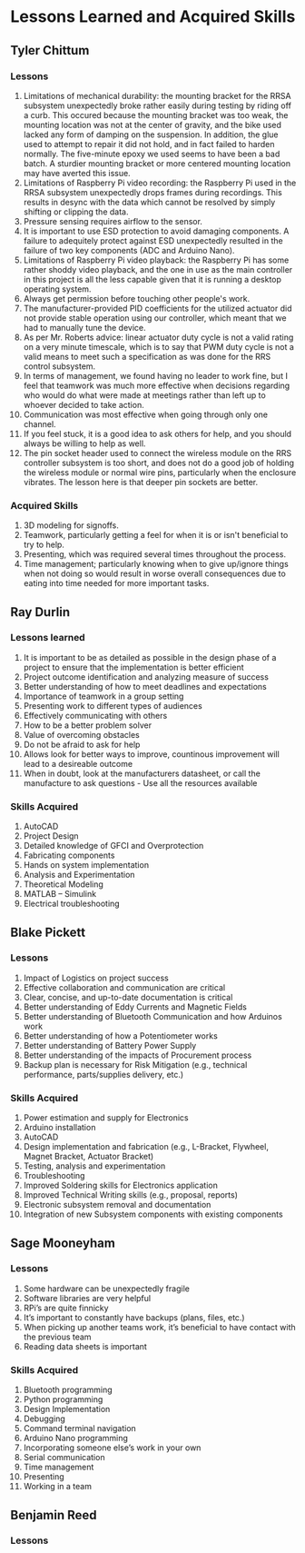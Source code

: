 # Lessons Learned and Acquired Skills

## Tyler Chittum
### Lessons
1. Limitations of mechanical durability: the mounting bracket for the RRSA subsystem unexpectedly broke rather easily during testing by riding off a curb. This occured because the mounting bracket was too weak, the mounting location was not at the center of gravity, and the bike used lacked any form of damping on the suspension. In addition, the glue used to attempt to repair it did not hold, and in fact failed to harden normally. The five-minute epoxy we used seems to have been a bad batch. A sturdier mounting bracket or more centered mounting location may have averted this issue.
2. Limitations of Raspberry Pi video recording: the Raspberry Pi used in the RRSA subsystem unexpectedly drops frames during recordings. This results in desync with the data which cannot be resolved by simply shifting or clipping the data.
3. Pressure sensing requires airflow to the sensor.
4. It is important to use ESD protection to avoid damaging components. A failure to adequitely protect against ESD unexpectedly resulted in the failure of two key components (ADC and Arduino Nano).
6. Limitations of Raspberry Pi video playback: the Raspberry Pi has some rather shoddy video playback, and the one in use as the main controller in this project is all the less capable given that it is running a desktop operating system.
7. Always get permission before touching other people's work.
8. The manufacturer-provided PID coefficients for the utilized actuator did not provide stable operation using our controller, which meant that we had to manually tune the device.
9. As per Mr. Roberts advice: linear actuator duty cycle is not a valid rating on a very minute timescale, which is to say that PWM duty cycle is not a valid means to meet such a specification as was done for the RRS control subsystem.
10. In terms of management, we found having no leader to work fine, but I feel that teamwork was much more effective when decisions regarding who would do what were made at meetings rather than left up to whoever decided to take action.
11. Communication was most effective when going through only one channel.
12. If you feel stuck, it is a good idea to ask others for help, and you should always be willing to help as well.
13. The pin socket header used to connect the wireless module on the RRS controller subsystem is too short, and does not do a good job of holding the wireless module or normal wire pins, particularly when the enclosure vibrates. The lesson here is that deeper pin sockets are better.
### Acquired Skills
1. 3D modeling for signoffs.
2. Teamwork, particularly getting a feel for when it is or isn't beneficial to try to help.
3. Presenting, which was required several times throughout the process.
4. Time management; particularly knowing when to give up/ignore things when not doing so would result in worse overall consequences due to eating into time needed for more important tasks.

## Ray Durlin
### Lessons learned
1. It is important to be as detailed as possible in the design phase of a project to ensure that the implementation is better efficient
2. Project outcome identification and analyzing measure of success
3. Better understanding of how to meet deadlines and expectations 
4. Importance of teamwork in a group setting
5. Presenting work to different types of audiences
6. Effectively communicating with others
7. How to be a better problem solver
8. Value of overcoming obstacles
9. Do not be afraid to ask for help
10. Allows look for better ways to improve, countinous improvement will lead to a desireable outcome
11. When in doubt, look at the manufacturers datasheet, or call the manufacture to ask questions - Use all the resources available

### Skills Acquired
1. AutoCAD 
2. Project Design
3. Detailed knowledge of GFCI and Overprotection
4. Fabricating components
5. Hands on system implementation
6. Analysis and Experimentation
7. Theoretical Modeling
8. MATLAB – Simulink
9. Electrical troubleshooting

## Blake Pickett
### Lessons
1. Impact of Logistics on project success
2. Effective collaboration and communication are critical
3. Clear, concise, and up-to-date documentation is critical
4. Better understanding of Eddy Currents and Magnetic Fields
5. Better understanding of Bluetooth Communication and how Arduinos work
6. Better understanding of how a Potentiometer works
7. Better understanding of Battery Power Supply
8. Better understanding of the impacts of Procurement process
9. Backup plan is necessary for Risk Mitigation (e.g., technical performance, parts/supplies delivery, etc.)

### Skills Acquired
1. Power estimation and supply for Electronics
2. Arduino installation
3. AutoCAD
4. Design implementation and fabrication (e.g., L-Bracket, Flywheel, Magnet Bracket, Actuator Bracket)
5. Testing, analysis and experimentation
6. Troubleshooting
7. Improved Soldering skills for Electronics application
8. Improved Technical Writing skills (e.g., proposal, reports)
9. Electronic subsystem removal and documentation 
10. Integration of new Subsystem components with existing components 

## Sage Mooneyham
### Lessons
1.	Some hardware can be unexpectedly fragile
2.	Software libraries are very helpful
3.	RPi’s are quite finnicky
4.	It’s important to constantly have backups (plans, files, etc.)
5.	When picking up another teams work, it’s beneficial to have contact with the previous team
6.	Reading data sheets is important

### Skills Acquired
1.	Bluetooth programming
2.	Python programming
3.	Design Implementation
4.	Debugging
5.	Command terminal navigation
6.	Arduino Nano programming
7.	Incorporating someone else’s work in your own
8.	Serial communication
9.	Time management
10.	Presenting
11.	Working in a team

## Benjamin Reed
### Lessons
